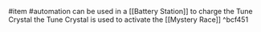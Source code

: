 #item #automation
can be used in a [[Battery Station]] to charge the Tune Crystal
the Tune Crystal is used to activate the [[Mystery Race]] ^bcf451